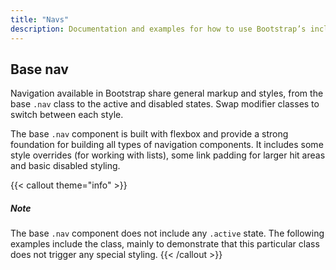 ```yaml
---
title: "Navs"
description: Documentation and examples for how to use Bootstrap’s included navigation components.
---
```


## Base nav

Navigation available in Bootstrap share general markup and styles, from the base `.nav` class to the active and disabled states. Swap modifier classes to switch between each style.

The base `.nav` component is built with flexbox and provide a strong foundation for building all types of navigation components. It includes some style overrides (for working with lists), some link padding for larger hit areas and basic disabled styling.

{{< callout theme="info" >}}
##### Note

The base `.nav` component does not include any `.active` state. The following examples include the class, mainly to demonstrate that this particular class does not trigger any special styling.
{{< /callout >}}
